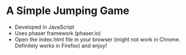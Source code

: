 # A Simple Jumping Game 

- Developed in JavaScript
- Uses phaser framework (phaser.io)
- Open the index.html file in your browser (might not work in Chrome. Definitely works in Firefox) and enjoy!
